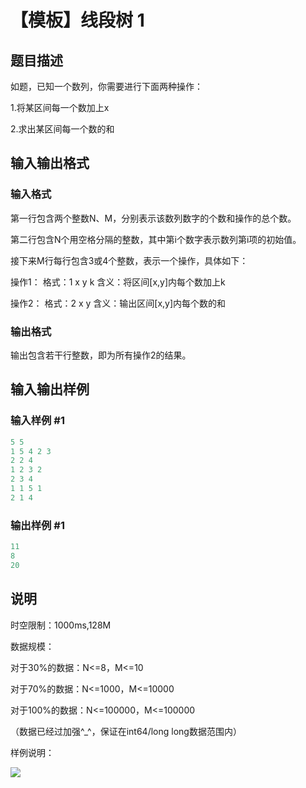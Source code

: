 # 【模板】线段树 1

## 题目描述

如题，已知一个数列，你需要进行下面两种操作：

1.将某区间每一个数加上x

2.求出某区间每一个数的和

## 输入输出格式

### 输入格式

第一行包含两个整数N、M，分别表示该数列数字的个数和操作的总个数。

第二行包含N个用空格分隔的整数，其中第i个数字表示数列第i项的初始值。

接下来M行每行包含3或4个整数，表示一个操作，具体如下：

操作1： 格式：1 x y k 含义：将区间[x,y]内每个数加上k

操作2： 格式：2 x y 含义：输出区间[x,y]内每个数的和

### 输出格式

输出包含若干行整数，即为所有操作2的结果。

## 输入输出样例

### 输入样例 #1

```cpp
5 5
1 5 4 2 3
2 2 4
1 2 3 2
2 3 4
1 1 5 1
2 1 4
```


### 输出样例 #1

```cpp
11
8
20
```


## 说明

时空限制：1000ms,128M

数据规模：

对于30%的数据：N<=8，M<=10

对于70%的数据：N<=1000，M<=10000

对于100%的数据：N<=100000，M<=100000

（数据已经过加强^\_^，保证在int64/long long数据范围内）

样例说明：

![](https://cdn.luogu.com.cn/upload/pic/2251.png)

